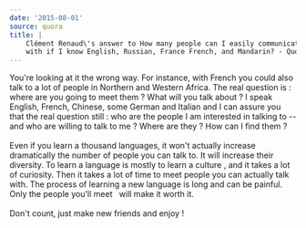 ```yaml
---
date: '2015-08-01'
source: quora
title: |
    Clément Renaud\'s answer to How many people can I easily communicate
    with if I know English, Russian, France French, and Mandarin? - Quora
---
```


You\'re looking at it the wrong way. For instance, with French you could
also talk to a lot of people in Northern and Western Africa. The real
question is : where are you going to meet them ? What will you talk
about ? I speak English, French, Chinese, some German and Italian and I
can assure you that the real question still : who are the people I am
interested in talking to \-- and who are willing to talk to me ? Where
are they ? How can I find them ?\
\
Even if you learn a thousand languages, it won\'t actually increase
dramatically the number of people you can talk to. It will increase
their diversity. To learn a language is mostly to learn a culture , and
it takes a lot of curiosity. Then it takes a lot of time to meet people
you can actually talk with. The process of learning a new language is
long and can be painful. Only the people you\'ll meet   will make it
worth it.\
\
Don\'t count, just make new friends and enjoy !

